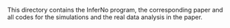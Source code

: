 This directory contains the InferNo program, the corresponding paper and all codes for the simulations and the real data analysis in the paper.
